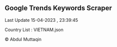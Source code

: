 

## Google Trends Keywords Scraper 
 
Last Update 15-04-2023 , 23:39:45

Country List :
VIETNAM.json



© Abdul Muttaqin 
